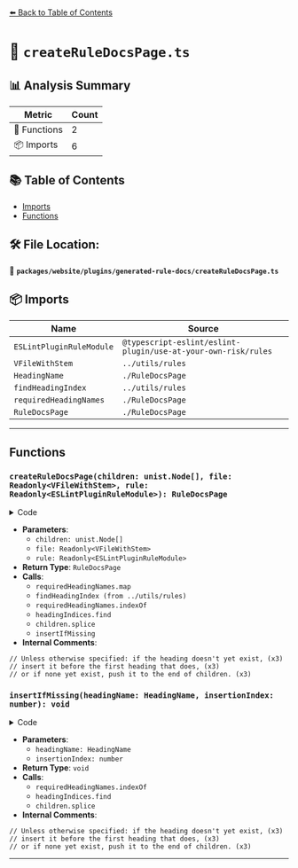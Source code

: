 [⬅️ Back to Table of Contents](../../../../index.md)

# 📄 `createRuleDocsPage.ts`

## 📊 Analysis Summary

| Metric | Count |
|--------|-------|
| 🔧 Functions | 2 |
| 📦 Imports | 6 |

## 📚 Table of Contents

- [Imports](#imports)
- [Functions](#functions)

## 🛠️ File Location:
📂 **`packages/website/plugins/generated-rule-docs/createRuleDocsPage.ts`**

## 📦 Imports

| Name | Source |
|------|--------|
| `ESLintPluginRuleModule` | `@typescript-eslint/eslint-plugin/use-at-your-own-risk/rules` |
| `VFileWithStem` | `../utils/rules` |
| `HeadingName` | `./RuleDocsPage` |
| `findHeadingIndex` | `../utils/rules` |
| `requiredHeadingNames` | `./RuleDocsPage` |
| `RuleDocsPage` | `./RuleDocsPage` |


---

## Functions

### `createRuleDocsPage(children: unist.Node[], file: Readonly<VFileWithStem>, rule: Readonly<ESLintPluginRuleModule>): RuleDocsPage`

<details><summary>Code</summary>

```ts
export function createRuleDocsPage(
  children: unist.Node[],
  file: Readonly<VFileWithStem>,
  rule: Readonly<ESLintPluginRuleModule>,
): RuleDocsPage {
  const headingIndices = requiredHeadingNames.map(headingName =>
    findHeadingIndex(children, 2, headingName),
  );

  function insertIfMissing(
    headingName: HeadingName,
    insertionIndex?: number,
  ): void {
    if (headingIndices[requiredHeadingNames.indexOf(headingName)] !== -1) {
      return;
    }

    // Unless otherwise specified: if the heading doesn't yet exist,
    // insert it before the first heading that does,
    // or if none yet exist, push it to the end of children.
    insertionIndex ??=
      headingIndices.find(existingIndex => existingIndex !== -1) ??
      children.length;

    children.splice(insertionIndex, 0, {
      children: [
        {
          type: 'text',
          value: headingName,
        },
      ],
      depth: 2,
      type: 'heading',
    } as mdast.Heading);
  }

  insertIfMissing('Options');

  if (rule.meta.docs.extendsBaseRule) {
    insertIfMissing('How to Use');
  }

  if (rule.meta.docs.requiresTypeChecking) {
    insertIfMissing(
      'When Not To Use It',
      headingIndices[3] === -1 ? children.length : headingIndices[3],
    );
  }

  return new RuleDocsPage(children, file, rule);
}
```
</details>

- **Parameters**:
  - `children: unist.Node[]`
  - `file: Readonly<VFileWithStem>`
  - `rule: Readonly<ESLintPluginRuleModule>`
- **Return Type**: `RuleDocsPage`
- **Calls**:
  - `requiredHeadingNames.map`
  - `findHeadingIndex (from ../utils/rules)`
  - `requiredHeadingNames.indexOf`
  - `headingIndices.find`
  - `children.splice`
  - `insertIfMissing`
- **Internal Comments**:
```
// Unless otherwise specified: if the heading doesn't yet exist, (x3)
// insert it before the first heading that does, (x3)
// or if none yet exist, push it to the end of children. (x3)
```

### `insertIfMissing(headingName: HeadingName, insertionIndex: number): void`

<details><summary>Code</summary>

```ts
function insertIfMissing(
    headingName: HeadingName,
    insertionIndex?: number,
  ): void {
    if (headingIndices[requiredHeadingNames.indexOf(headingName)] !== -1) {
      return;
    }

    // Unless otherwise specified: if the heading doesn't yet exist,
    // insert it before the first heading that does,
    // or if none yet exist, push it to the end of children.
    insertionIndex ??=
      headingIndices.find(existingIndex => existingIndex !== -1) ??
      children.length;

    children.splice(insertionIndex, 0, {
      children: [
        {
          type: 'text',
          value: headingName,
        },
      ],
      depth: 2,
      type: 'heading',
    } as mdast.Heading);
  }
```
</details>

- **Parameters**:
  - `headingName: HeadingName`
  - `insertionIndex: number`
- **Return Type**: `void`
- **Calls**:
  - `requiredHeadingNames.indexOf`
  - `headingIndices.find`
  - `children.splice`
- **Internal Comments**:
```
// Unless otherwise specified: if the heading doesn't yet exist, (x3)
// insert it before the first heading that does, (x3)
// or if none yet exist, push it to the end of children. (x3)
```


---